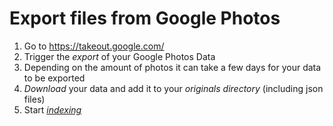 # Export files from Google Photos #
<!--@Micha what do we currently import from Googles json? 
@Micha what might we import later? -->

1. Go to https://takeout.google.com/
2. Trigger the *export* of your Google Photos Data
3. Depending on the amount of photos it can take a few days for your data to be exported
4. *Download* your data and add it to your *originals directory* (including json files)
5. Start [*indexing*](../library/indexing.md)